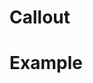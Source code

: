# Callout
<GithubLink componentPath="Callout.vue" />
<GithubLink docPath="components/Callout.md" />

# Example

<Callout-Example />
<GithubLink examplePath="Callout/Example.vue" />